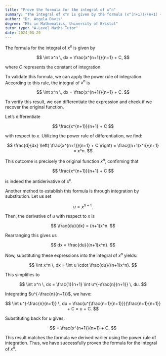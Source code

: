 ```yaml
---
title: "Prove the formula for the integral of x^n"
summary: "The integral of x^n is given by the formula (x^(n+1))/(n+1) + C, with C representing the constant of integration."
author: "Dr. Angela Davis"
degree: "MSc in Mathematics, University of Bristol"
tutor_type: "A-Level Maths Tutor"
date: 2024-03-20
---
```


The formula for the integral of $x^n$ is given by 

$$
\int x^n \, dx = \frac{x^{n+1}}{n+1} + C,
$$ 

where $C$ represents the constant of integration.

To validate this formula, we can apply the power rule of integration. According to this rule, the integral of $x^n$ is 

$$
\int x^n \, dx = \frac{x^{n+1}}{n+1} + C.
$$ 

To verify this result, we can differentiate the expression and check if we recover the original function.

Let’s differentiate 

$$
\frac{x^{n+1}}{n+1} + C 
$$ 

with respect to $x$. Utilizing the power rule of differentiation, we find:

$$
\frac{d}{dx} \left( \frac{x^{n+1}}{n+1} + C \right) = \frac{(n+1)x^n}{n+1} = x^n.
$$ 

This outcome is precisely the original function $x^n$, confirming that 

$$
\frac{x^{n+1}}{n+1} + C 
$$ 

is indeed the antiderivative of $x^n$.

Another method to establish this formula is through integration by substitution. Let us set 

$$
u = x^{n+1}.
$$ 

Then, the derivative of $u$ with respect to $x$ is 

$$
\frac{du}{dx} = (n+1)x^n.
$$ 

Rearranging this gives us 

$$
dx = \frac{du}{(n+1)x^n}.
$$ 

Now, substituting these expressions into the integral of $x^n$ yields:

$$
\int x^n \, dx = \int u \cdot \frac{du}{(n+1)x^n}.
$$ 

This simplifies to 

$$
\int x^n \, dx = \frac{1}{n+1} \int u^{-\frac{n}{n+1}} \, du.
$$ 

Integrating $u^{-\frac{n}{n+1}}$, we have:

$$
\int u^{-\frac{n}{n+1}} \, du = \frac{u^{\frac{n+1}{n+1}}}{\frac{n+1}{n+1}} + C = u + C.
$$ 

Substituting back for $u$ gives:

$$
= \frac{x^{n+1}}{n+1} + C.
$$ 

This result matches the formula we derived earlier using the power rule of integration. Thus, we have successfully proven the formula for the integral of $x^n$.
    